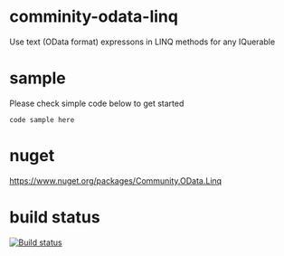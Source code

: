 # comminity-odata-linq
Use text (OData format) expressons in LINQ methods for any IQuerable

# sample
Please check simple code below to get started
```
code sample here
```
# nuget
https://www.nuget.org/packages/Community.OData.Linq

# build status
[![Build status](https://ci.appveyor.com/api/projects/status/yrmp3074ryce61gb/branch/develop?svg=true)](https://ci.appveyor.com/project/IharYakimush/comminity-data-odata-linq/branch/develop)
